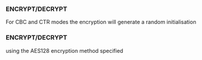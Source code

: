 

### ENCRYPT/DECRYPT

For CBC and CTR modes the encryption will generate a random initialisation

### ENCRYPT/DECRYPT

using the AES128 encryption method specified